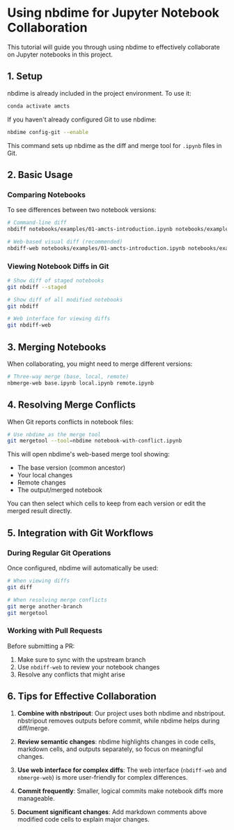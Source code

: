 # Using nbdime for Jupyter Notebook Collaboration

This tutorial will guide you through using nbdime to effectively collaborate on Jupyter notebooks in this project.

## 1. Setup

nbdime is already included in the project environment. To use it:

```bash
conda activate amcts
```

If you haven't already configured Git to use nbdime:

```bash
nbdime config-git --enable
```

This command sets up nbdime as the diff and merge tool for `.ipynb` files in Git.

## 2. Basic Usage

### Comparing Notebooks

To see differences between two notebook versions:

```bash
# Command-line diff
nbdiff notebooks/examples/01-amcts-introduction.ipynb notebooks/examples/01-amcts-introduction-modified.ipynb

# Web-based visual diff (recommended)
nbdiff-web notebooks/examples/01-amcts-introduction.ipynb notebooks/examples/01-amcts-introduction-modified.ipynb
```

### Viewing Notebook Diffs in Git

```bash
# Show diff of staged notebooks
git nbdiff --staged

# Show diff of all modified notebooks
git nbdiff

# Web interface for viewing diffs
git nbdiff-web
```

## 3. Merging Notebooks

When collaborating, you might need to merge different versions:

```bash
# Three-way merge (base, local, remote)
nbmerge-web base.ipynb local.ipynb remote.ipynb
```

## 4. Resolving Merge Conflicts

When Git reports conflicts in notebook files:

```bash
# Use nbdime as the merge tool
git mergetool --tool=nbdime notebook-with-conflict.ipynb
```

This will open nbdime's web-based merge tool showing:
- The base version (common ancestor)
- Your local changes
- Remote changes
- The output/merged notebook

You can then select which cells to keep from each version or edit the merged result directly.

## 5. Integration with Git Workflows

### During Regular Git Operations

Once configured, nbdime will automatically be used:

```bash
# When viewing diffs
git diff

# When resolving merge conflicts
git merge another-branch
git mergetool
```

### Working with Pull Requests

Before submitting a PR:
1. Make sure to sync with the upstream branch
2. Use `nbdiff-web` to review your notebook changes
3. Resolve any conflicts that might arise

## 6. Tips for Effective Collaboration

1. **Combine with nbstripout**: Our project uses both nbdime and nbstripout. nbstripout removes outputs before commit, while nbdime helps during diff/merge.

2. **Review semantic changes**: nbdime highlights changes in code cells, markdown cells, and outputs separately, so focus on meaningful changes.

3. **Use web interface for complex diffs**: The web interface (`nbdiff-web` and `nbmerge-web`) is more user-friendly for complex differences.

4. **Commit frequently**: Smaller, logical commits make notebook diffs more manageable.

5. **Document significant changes**: Add markdown comments above modified code cells to explain major changes.